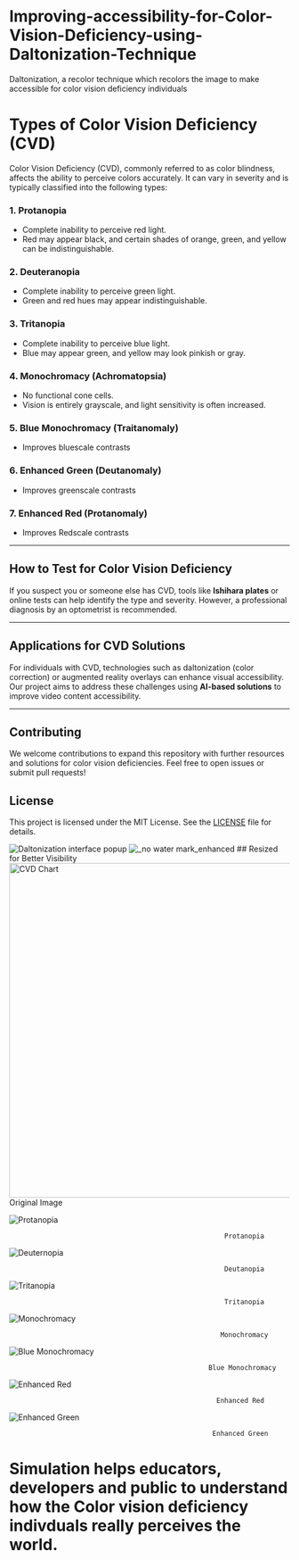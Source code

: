 # Improving-accessibility-for-Color-Vision-Deficiency-using-Daltonization-Technique
Daltonization, a recolor technique which recolors the image to make accessible for color vision deficiency individuals
# Types of Color Vision Deficiency (CVD)

Color Vision Deficiency (CVD), commonly referred to as color blindness, affects the ability to perceive colors accurately. It can vary in severity and is typically classified into the following types:


### 1. **Protanopia**
- Complete inability to perceive red light.
- Red may appear black, and certain shades of orange, green, and yellow can be indistinguishable.


### 2. **Deuteranopia**
- Complete inability to perceive green light.
- Green and red hues may appear indistinguishable.


### 3. **Tritanopia**
- Complete inability to perceive blue light.
- Blue may appear green, and yellow may look pinkish or gray.


### 4. **Monochromacy (Achromatopsia)**
- No functional cone cells.
- Vision is entirely grayscale, and light sensitivity is often increased.

### 5. **Blue Monochromacy (Traitanomaly)**
- Improves bluescale contrasts

  
### 6. **Enhanced Green (Deutanomaly)**
- Improves greenscale contrasts

  
### 7. **Enhanced Red (Protanomaly)**
- Improves Redscale contrasts
---

## How to Test for Color Vision Deficiency
If you suspect you or someone else has CVD, tools like **Ishihara plates** or online tests can help identify the type and severity. However, a professional diagnosis by an optometrist is recommended.

---

## Applications for CVD Solutions
For individuals with CVD, technologies such as daltonization (color correction) or augmented reality overlays can enhance visual accessibility. Our project aims to address these challenges using **AI-based solutions** to improve video content accessibility.

---

## Contributing
We welcome contributions to expand this repository with further resources and solutions for color vision deficiencies. Feel free to open issues or submit pull requests!

## License
This project is licensed under the MIT License. See the [LICENSE](./LICENSE) file for details.

![Daltonization interface popup](https://github.com/user-attachments/assets/1a840c15-3a59-473a-918d-e68d40ec2b7e) ![_no water mark_enhanced](https://github.com/user-attachments/assets/dc3f9ff1-3d56-41a6-9842-0df0d7e74584)
            ## Resized for Better Visibility
<img src="[https://example.com/cvd-chart.png](https://github.com/user-attachments/assets/1a840c15-3a59-473a-918d-e68d40ec2b7e)" alt="CVD Chart" width="600">                                           
                                                        Original Image


                                                        
![Protanopia ](https://github.com/user-attachments/assets/79d142ee-66a7-4bed-a3e8-5b94e53cd8f8)

                                                          Protanopia



![Deuternopia](https://github.com/user-attachments/assets/777ae37e-0f9d-4630-9dfb-17b507e1d87a)
                                                
                                                          Deutanopia


                                                 
![Tritanopia ](https://github.com/user-attachments/assets/cc9ef0e5-734c-41a0-b07d-a340e52b4ba4) 
                                                
                                                          Tritanopia


                                                 
![Monochromacy](https://github.com/user-attachments/assets/ded71740-3f03-467c-834c-8be0d307b72f) 
                                               
                                                         Monochromacy


                                                
![Blue Monochromacy ](https://github.com/user-attachments/assets/c1b7bcdc-70e7-49fd-bd15-d2e10981dd77)
                                             
                                                      Blue Monochromacy


                                              
![Enhanced Red ](https://github.com/user-attachments/assets/08fbb6e8-a632-4cd6-9b86-5bf1808ba135)
                                                
                                                        Enhanced Red



![Enhanced Green ](https://github.com/user-attachments/assets/3a1d5c33-00c3-49a7-acf6-c0fa696bdd04)
                                              
                                                       Enhanced Green 

                                                      

# Simulation helps educators, developers and public to understand how the Color vision deficiency indivduals really perceives the world.



                                                


